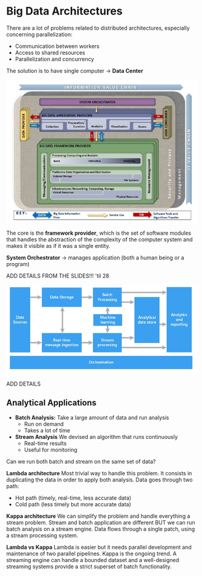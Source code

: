 # Big Data Architectures

There are a lot of problems related to distributed architectures, especially concerning parallelization:
- Communication between workers
- Access to shared resources
- Parallelization and concurrency

The solution is to have single computer -> **Data Center**

![](datacenter.jpg)

The core is the **framework provider**, which is the set of software modules that handles the abstraction of the complexity of the computer system and makes it visible as if it was a single entity.

**System Orchestrator** -> manages application (both a human being or a program)

ADD DETAILS FROM THE SLIDES!!! 'til 28

![](arch.jpg)

ADD DETAILS

## Analytical Applications

- **Batch Analysis:** Take a large amount of data and run analysis
    - Run on demand
    - Takes a lot of time
- **Stream Analysis** We devised an algorithm that runs continuously 
    - Real-time results
    - Useful for monitoring

Can we run both batch and stream on the same set of data?

**Lambda architecture**
Most trivial way to handle this problem. It consists in duplicating the data in order to apply both analysis.
Data goes through two path:
- Hot path (timely, real-time, less accurate data)
- Cold path (less timely but more accurate data)

**Kappa architecture**
We can simplify the problem and handle everything a stream problem.
Stream and batch application are different BUT we can run batch analysis on a stream engine.
Data flows through a single patch, using a stream processing system. 

**Lambda vs Kappa**
Lambda is easier but it needs parallel development and maintenance of two parallel pipelines. 
Kappa is the ongoing trend. A streaming engine can handle a bounded dataset and a well-designed streaming systems provide a strict superset of batch functionality.





